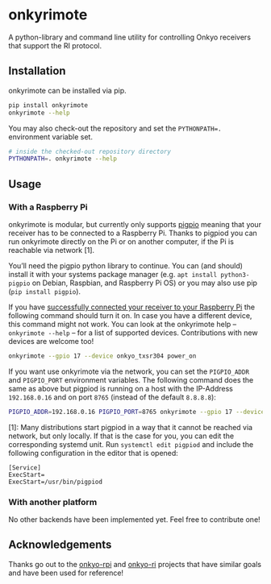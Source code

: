 # onkyrimote

A python-library and command line utility for controlling Onkyo receivers that support the RI protocol.

## Installation

onkyrimote can be installed via pip.

```sh
pip install onkyrimote
onkyrimote --help
```

You may also check-out the repository and set the `PYTHONPATH=.` environment variable set.

```sh
# inside the checked-out repository directory
PYTHONPATH=. onkyrimote --help
```

## Usage

### With a Raspberry Pi

onkyrimote is modular, but currently only supports [pigpio](http://abyz.me.uk/rpi/pigpio/) meaning that your receiver has to be connected to a Raspberry Pi. Thanks to pigpiod you can run onkyrimote directly on the Pi or on another computer, if the Pi is reachable via network [1].

You’ll need the pigpio python library to continue. You can (and should) install it with your systems package manager (e.g. `apt install python3-pigpio` on Debian, Raspbian, and Raspberry Pi OS) or you may also use pip (`pip install pigpio`).

If you have [successfully connected your receiver to your Raspberry Pi](./docs/onkyio-pi.md) the following command should turn it on. In case you have a different device, this command might not work. You can look at the onkyrimote help – `onkyrimote --help` – for a list of supported devices. Contributions with new devices are welcome too! 

```sh
onkyrimote --gpio 17 --device onkyo_txsr304 power_on
```

If you want use onkyrimote via the network, you can set the `PIGPIO_ADDR` and `PIGPIO_PORT` environment variables. The following command does the same as above but pigpiod is running on a host with the IP-Address `192.168.0.16` and on port `8765` (instead of the default `8.8.8.8`):

 ```sh
PIGPIO_ADDR=192.168.0.16 PIGPIO_PORT=8765 onkyrimote --gpio 17 --device onkyo_txsr304 power_on
 ```

[1]: Many distributions start pigpiod in a way that it cannot be reached via network, but only locally. If that is the case for you, you can edit the corresponding systemd unit. Run `systemctl edit pigpiod` and include the following configuration in the editor that is opened:

```
[Service]
ExecStart=
ExecStart=/usr/bin/pigpiod
```

### With another platform

No other backends have been implemented yet. Feel free to contribute one!


## Acknowledgements

Thanks go out to the [onkyo-rpi](https://github.com/ahaack/onkyo-rpi) and [onkyo-ri](https://github.com/docbender/Onkyo-RI) projects that have similar goals and have been used for reference!
